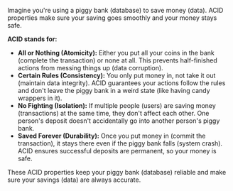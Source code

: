 Imagine you're using a piggy bank (database) to save money (data). ACID properties make sure your saving goes smoothly and your money stays safe.

**ACID stands for:**

* **All or Nothing (Atomicity):** Either you put all your coins in the bank (complete the transaction) or none at all. This prevents half-finished actions from messing things up (data corruption).
* **Certain Rules (Consistency):** You only put money in, not take it out (maintain data integrity). ACID guarantees your actions follow the rules and don't leave the piggy bank in a weird state (like having candy wrappers in it).
* **No Fighting (Isolation):** If multiple people (users) are saving money (transactions) at the same time, they don't affect each other. One person's deposit doesn't accidentally go into another person's piggy bank.
* **Saved Forever (Durability):** Once you put money in (commit the transaction), it stays there even if the piggy bank falls (system crash). ACID ensures successful deposits are permanent, so your money is safe.

These ACID properties keep your piggy bank (database) reliable and make sure your savings (data) are always accurate.
